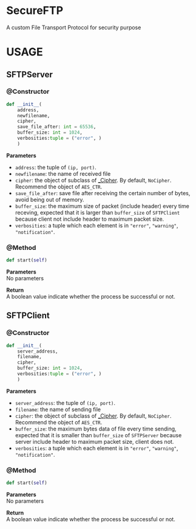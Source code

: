 # SecureFTP
A custom File Transport Protocol for security purpose

# USAGE
## SFTPServer
### @Constructor
```Python
def __init__(
    address, 
    newfilename, 
    cipher, 
    save_file_after: int = 65536, 
    buffer_size: int = 1024, 
    verbosities:tuple = ("error", )
    )
```
**Parameters**
+ `address`: the tuple of `(ip, port)`.
+ `newfilename`: the name of received file
+ `cipher`: the object of subclass of [_Cipher](./Cipher.py). By default, `NoCipher`. Recommend the object of `AES_CTR`.
+ `save_file_after`: save file after receiving the certain number of bytes, avoid being out of memory. 
+ `buffer_size`: the maximum size of packet (include header) every time receving, expected that it is larger than `buffer_size` of `SFTPClient` because client not include header to maximum packet size.
+ `verbosities`: a tuple which each element is in `"error"`, `"warning"`, `"notification"`.

### @Method
```Python
def start(self)
```
**Parameters**  
No parameters

**Return**  
A boolean value indicate whether the process be successful or not.

## SFTPClient
### @Constructor
```Python
def __init__(
    server_address, 
    filename, 
    cipher, 
    buffer_size: int = 1024, 
    verbosities:tuple = ("error", )
    )
```
**Parameters**
+ `server_address`: the tuple of `(ip, port)`.
+ `filename`: the name of sending file
+ `cipher`: the object of subclass of [_Cipher](./Cipher.py). By default, `NoCipher`. Recommend the object of `AES_CTR`.
+ `buffer_size`: the maximum bytes data of file every time sending, expected that it is smaller than `buffer_size` of `SFTPServer` because server include header to maximum packet size, client does not.
+ `verbosities`: a tuple which each element is in `"error"`, `"warning"`, `"notification"`.

### @Method
```Python
def start(self)
```
**Parameters**  
No parameters

**Return**  
A boolean value indicate whether the process be successful or not.